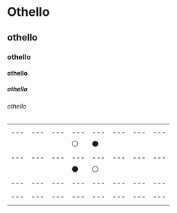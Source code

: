 # Othello
## othello
### othello
#### othello
##### othello
###### othello


|||||||||
|---|---|---|---|---|---|---|---|
|||||||||
|---|---|---|---|---|---|---|---|
||||:white_circle:|:black_circle:||||
|---|---|---|---|---|---|---|---|
||||:black_circle:|:white_circle:||||
|---|---|---|---|---|---|---|---|
|||||||||
|---|---|---|---|---|---|---|---|
|||||||||

